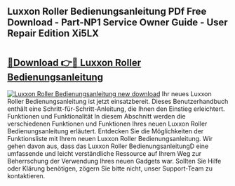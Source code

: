 ## Luxxon Roller Bedienungsanleitung PDf Free Download - Part-NP1 Service Owner Guide - User Repair Edition Xi5LX

# <h2><a href="http://df5q0yw.blite.top/?on=Luxxon+Roller+Bedienungsanleitung">🔗Download 👉🔴 Luxxon Roller Bedienungsanleitung</a></h2>

[![Luxxon Roller Bedienungsanleitung new download](https://i.imgur.com/lujVjoI.png)](http://df5q0yw.blite.top/?on=Luxxon+Roller+Bedienungsanleitung)
Ihr neues Luxxon Roller Bedienungsanleitung ist jetzt einsatzbereit. Dieses Benutzerhandbuch enthält eine Schritt-für-Schritt-Anleitung, die Ihnen den Einstieg erleichtert. Funktionen und Funktionalität In diesem Abschnitt werden die verschiedenen Funktionen und Funktionen Ihres neuen Luxxon Roller Bedienungsanleitung erläutert. Entdecken Sie die Möglichkeiten der Funktionsliste mit Ihrem neuen Luxxon Roller Bedienungsanleitung. Wir gehen davon aus, dass das Luxxon Roller BedienungsanleitungD eine umfassende und leicht verständliche Ressource auf Ihrem Weg zur Beherrschung der Verwendung Ihres neuen Gadgets war. Sollten Sie Hilfe oder Klärung benötigen, zögern Sie bitte nicht, unser Support-Team zu kontaktieren.
